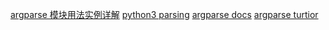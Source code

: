 [argparse 模块用法实例详解](https://zhuanlan.zhihu.com/p/56922793)
[python3 parsing](https://www.geeksforgeeks.org/argparse-vs-docopt-vs-click-comparing-python-command-line-parsing-libraries/)
[argparse docs](https://docs.python.org/3/library/argparse.html)
[argparse turtior](https://docs.python.org/3/howto/argparse.html)

